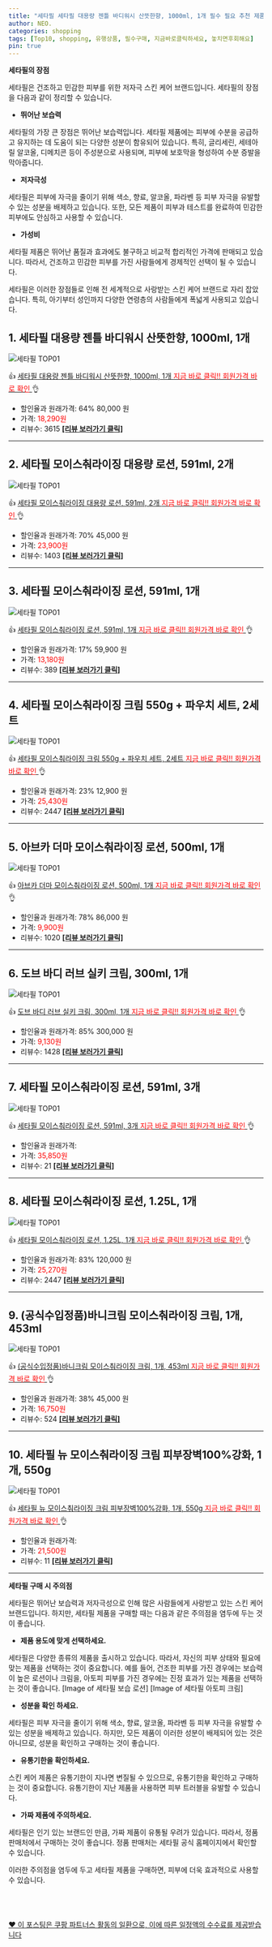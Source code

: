 ```yaml
---
title: "세타필 세타필 대용량 젠틀 바디워시 산뜻한향, 1000ml, 1개 필수 필요 추천 제품 비교 최저 가격 비교 장점 구매 후기 구매평"
author: NEO.
categories: shopping
tags: [Top10, shopping, 유행상품, 필수구매, 지금바로클릭하세요, 놓치면후회해요]
pin: true
---
```

**세타필의 장점**

세타필은 건조하고 민감한 피부를 위한 저자극 스킨 케어 브랜드입니다. 세타필의 장점을 다음과 같이 정리할 수 있습니다.

* **뛰어난 보습력**

세타필의 가장 큰 장점은 뛰어난 보습력입니다. 세타필 제품에는 피부에 수분을 공급하고 유지하는 데 도움이 되는 다양한 성분이 함유되어 있습니다. 특히, 글리세린, 세테아릴 알코올, 디메치콘 등이 주성분으로 사용되며, 피부에 보호막을 형성하여 수분 증발을 막아줍니다.

* **저자극성**

세타필은 피부에 자극을 줄이기 위해 색소, 향료, 알코올, 파라벤 등 피부 자극을 유발할 수 있는 성분을 배제하고 있습니다. 또한, 모든 제품이 피부과 테스트를 완료하여 민감한 피부에도 안심하고 사용할 수 있습니다.

* **가성비**

세타필 제품은 뛰어난 품질과 효과에도 불구하고 비교적 합리적인 가격에 판매되고 있습니다. 따라서, 건조하고 민감한 피부를 가진 사람들에게 경제적인 선택이 될 수 있습니다.

세타필은 이러한 장점들로 인해 전 세계적으로 사랑받는 스킨 케어 브랜드로 자리 잡았습니다. 특히, 아기부터 성인까지 다양한 연령층의 사람들에게 폭넓게 사용되고 있습니다.

   

## 1. 세타필 대용량 젠틀 바디워시 산뜻한향, 1000ml, 1개

![세타필 TOP01](https://thumbnail10.coupangcdn.com/thumbnails/remote/490x490ex/image/retail/images/5405449953749918-697e7b6c-34d0-40e4-b349-bf644eaae85f.png)


👍 [세타필 대용량 젠틀 바디워시 산뜻한향, 1000ml, 1개 <font color=red> 지금 바로 클릭!! 회원가격 바로 확인 </font> ](https://link.coupang.com/re/AFFSDP?lptag=AF3617701&subid=GithubCoopas&pageKey=6997210279&traceid=V0-153&itemId=17146178283&vendorItemId=5628306897) 👌 


- 할인율과 원래가격: 64%  80,000   원
- 가격: <span style='color:red'>18,290원</span>
- 리뷰수: 3615  [**[리뷰 보러가기 클릭]**](https://link.coupang.com/re/AFFSDP?lptag=AF3617701&subid=GithubCoopas&pageKey=6997210279&traceid=V0-153&itemId=17146178283&vendorItemId=5628306897)

---


   

## 2. 세타필 모이스춰라이징 대용량 로션, 591ml, 2개

![세타필 TOP01](https://thumbnail6.coupangcdn.com/thumbnails/remote/490x490ex/image/retail/images/711593805388429-8681b9cc-5d10-40db-99d4-f490d8eca8b5.jpg)


👍 [세타필 모이스춰라이징 대용량 로션, 591ml, 2개 <font color=red> 지금 바로 클릭!! 회원가격 바로 확인 </font> ](https://link.coupang.com/re/AFFSDP?lptag=AF3617701&subid=GithubCoopas&pageKey=7164345502&traceid=V0-153&itemId=15015111767&vendorItemId=85072877349) 👌 


- 할인율과 원래가격: 70%  45,000   원
- 가격: <span style='color:red'>23,900원</span>
- 리뷰수: 1403  [**[리뷰 보러가기 클릭]**](https://link.coupang.com/re/AFFSDP?lptag=AF3617701&subid=GithubCoopas&pageKey=7164345502&traceid=V0-153&itemId=15015111767&vendorItemId=85072877349)

---


   

## 3. 세타필 모이스춰라이징 로션, 591ml, 1개

![세타필 TOP01](https://thumbnail6.coupangcdn.com/thumbnails/remote/490x490ex/image/retail/images/1322644922592436-233ae835-1c61-4ace-bc8d-8950cb6c315f.jpg)


👍 [세타필 모이스춰라이징 로션, 591ml, 1개 <font color=red> 지금 바로 클릭!! 회원가격 바로 확인 </font> ](https://link.coupang.com/re/AFFSDP?lptag=AF3617701&subid=GithubCoopas&pageKey=7164345502&traceid=V0-153&itemId=14999324866&vendorItemId=80519514876) 👌 


- 할인율과 원래가격: 17%  59,900   원
- 가격: <span style='color:red'>13,180원</span>
- 리뷰수: 389  [**[리뷰 보러가기 클릭]**](https://link.coupang.com/re/AFFSDP?lptag=AF3617701&subid=GithubCoopas&pageKey=7164345502&traceid=V0-153&itemId=14999324866&vendorItemId=80519514876)

---


   

## 4. 세타필 모이스춰라이징 크림 550g + 파우치 세트, 2세트

![세타필 TOP01](https://thumbnail9.coupangcdn.com/thumbnails/remote/490x490ex/image/retail/images/1669368159445755-990916cd-e63b-4556-b9ad-0c807ea69b5d.jpg)


👍 [세타필 모이스춰라이징 크림 550g + 파우치 세트, 2세트 <font color=red> 지금 바로 클릭!! 회원가격 바로 확인 </font> ](https://link.coupang.com/re/AFFSDP?lptag=AF3617701&subid=GithubCoopas&pageKey=6978436642&traceid=V0-153&itemId=17910181198&vendorItemId=85072868216) 👌 


- 할인율과 원래가격: 23%  12,900   원
- 가격: <span style='color:red'>25,430원</span>
- 리뷰수: 2447  [**[리뷰 보러가기 클릭]**](https://link.coupang.com/re/AFFSDP?lptag=AF3617701&subid=GithubCoopas&pageKey=6978436642&traceid=V0-153&itemId=17910181198&vendorItemId=85072868216)

---


   

## 5. 아브카 더마 모이스춰라이징 로션, 500ml, 1개

![세타필 TOP01](https://thumbnail6.coupangcdn.com/thumbnails/remote/490x490ex/image/retail/images/2023/06/07/9/4/8d910bb7-067c-4ddc-af0b-fbb6f645c967.jpg)


👍 [아브카 더마 모이스춰라이징 로션, 500ml, 1개 <font color=red> 지금 바로 클릭!! 회원가격 바로 확인 </font> ](https://link.coupang.com/re/AFFSDP?lptag=AF3617701&subid=GithubCoopas&pageKey=7384676406&traceid=V0-153&itemId=19079399276&vendorItemId=86201824341) 👌 


- 할인율과 원래가격: 78%  86,000   원
- 가격: <span style='color:red'>9,900원</span>
- 리뷰수: 1020  [**[리뷰 보러가기 클릭]**](https://link.coupang.com/re/AFFSDP?lptag=AF3617701&subid=GithubCoopas&pageKey=7384676406&traceid=V0-153&itemId=19079399276&vendorItemId=86201824341)

---


   

## 6. 도브 바디 러브 실키 크림, 300ml, 1개

![세타필 TOP01](https://thumbnail7.coupangcdn.com/thumbnails/remote/490x490ex/image/retail/images/2023/10/04/18/9/ea583d0e-ae09-4ef9-8f7c-19c01365ec6d.jpg)


👍 [도브 바디 러브 실키 크림, 300ml, 1개 <font color=red> 지금 바로 클릭!! 회원가격 바로 확인 </font> ](https://link.coupang.com/re/AFFSDP?lptag=AF3617701&subid=GithubCoopas&pageKey=6973878034&traceid=V0-153&itemId=19350939950&vendorItemId=87351068732) 👌 


- 할인율과 원래가격: 85%  300,000   원
- 가격: <span style='color:red'>9,130원</span>
- 리뷰수: 1428  [**[리뷰 보러가기 클릭]**](https://link.coupang.com/re/AFFSDP?lptag=AF3617701&subid=GithubCoopas&pageKey=6973878034&traceid=V0-153&itemId=19350939950&vendorItemId=87351068732)

---


   

## 7. 세타필 모이스춰라이징 로션, 591ml, 3개

![세타필 TOP01](https://thumbnail10.coupangcdn.com/thumbnails/remote/490x490ex/image/retail/images/711216595735036-8139ff0f-4120-43d8-a05f-820fa0f83a1d.jpg)


👍 [세타필 모이스춰라이징 로션, 591ml, 3개 <font color=red> 지금 바로 클릭!! 회원가격 바로 확인 </font> ](https://link.coupang.com/re/AFFSDP?lptag=AF3617701&subid=GithubCoopas&pageKey=7164345502&traceid=V0-153&itemId=17910186641&vendorItemId=85072873775) 👌 


- 할인율과 원래가격: 
- 가격: <span style='color:red'>35,850원</span>
- 리뷰수: 21  [**[리뷰 보러가기 클릭]**](https://link.coupang.com/re/AFFSDP?lptag=AF3617701&subid=GithubCoopas&pageKey=7164345502&traceid=V0-153&itemId=17910186641&vendorItemId=85072873775)

---


   

## 8. 세타필 모이스춰라이징 로션, 1.25L, 1개

![세타필 TOP01](https://thumbnail9.coupangcdn.com/thumbnails/remote/490x490ex/image/retail/images/2022/12/20/10/0/196f8a76-789e-4c72-869e-db746d34bfee.png)


👍 [세타필 모이스춰라이징 로션, 1.25L, 1개 <font color=red> 지금 바로 클릭!! 회원가격 바로 확인 </font> ](https://link.coupang.com/re/AFFSDP?lptag=AF3617701&subid=GithubCoopas&pageKey=7164345502&traceid=V0-153&itemId=17215242941&vendorItemId=84387112171) 👌 


- 할인율과 원래가격: 83%  120,000   원
- 가격: <span style='color:red'>25,270원</span>
- 리뷰수: 2447  [**[리뷰 보러가기 클릭]**](https://link.coupang.com/re/AFFSDP?lptag=AF3617701&subid=GithubCoopas&pageKey=7164345502&traceid=V0-153&itemId=17215242941&vendorItemId=84387112171)

---


   

## 9. (공식수입정품)바니크림 모이스춰라이징 크림, 1개, 453ml

![세타필 TOP01](https://thumbnail6.coupangcdn.com/thumbnails/remote/490x490ex/image/vendor_inventory/21cb/10f7a007904bf9034fb31b8b2a3cb4d0c67f17a6a09795ed1fb85667b3b4.jpg)


👍 [(공식수입정품)바니크림 모이스춰라이징 크림, 1개, 453ml <font color=red> 지금 바로 클릭!! 회원가격 바로 확인 </font> ](https://link.coupang.com/re/AFFSDP?lptag=AF3617701&subid=GithubCoopas&pageKey=7637427013&traceid=V0-153&itemId=20283763666&vendorItemId=86206254539) 👌 


- 할인율과 원래가격: 38%  45,000   원
- 가격: <span style='color:red'>16,750원</span>
- 리뷰수: 524  [**[리뷰 보러가기 클릭]**](https://link.coupang.com/re/AFFSDP?lptag=AF3617701&subid=GithubCoopas&pageKey=7637427013&traceid=V0-153&itemId=20283763666&vendorItemId=86206254539)

---


   

## 10. 세타필 뉴 모이스춰라이징 크림 피부장벽100%강화, 1개, 550g

![세타필 TOP01](https://thumbnail9.coupangcdn.com/thumbnails/remote/490x490ex/image/vendor_inventory/3769/a4d2e3d4a0dd5df99de7e998dbc0aa5fb91e0ae2552c75d941ba10db4e6a.jpg)


👍 [세타필 뉴 모이스춰라이징 크림 피부장벽100%강화, 1개, 550g <font color=red> 지금 바로 클릭!! 회원가격 바로 확인 </font> ](https://link.coupang.com/re/AFFSDP?lptag=AF3617701&subid=GithubCoopas&pageKey=6909188869&traceid=V0-153&itemId=20875176000&vendorItemId=87942435445) 👌 


- 할인율과 원래가격: 
- 가격: <span style='color:red'>21,500원</span>
- 리뷰수: 11  [**[리뷰 보러가기 클릭]**](https://link.coupang.com/re/AFFSDP?lptag=AF3617701&subid=GithubCoopas&pageKey=6909188869&traceid=V0-153&itemId=20875176000&vendorItemId=87942435445)

---
**세타필 구매 시 주의점**

세타필은 뛰어난 보습력과 저자극성으로 인해 많은 사람들에게 사랑받고 있는 스킨 케어 브랜드입니다. 하지만, 세타필 제품을 구매할 때는 다음과 같은 주의점을 염두에 두는 것이 좋습니다.

* **제품 용도에 맞게 선택하세요.**

세타필은 다양한 종류의 제품을 출시하고 있습니다. 따라서, 자신의 피부 상태와 필요에 맞는 제품을 선택하는 것이 중요합니다. 예를 들어, 건조한 피부를 가진 경우에는 보습력이 높은 로션이나 크림을, 아토피 피부를 가진 경우에는 진정 효과가 있는 제품을 선택하는 것이 좋습니다.
[Image of 세타필 보습 로션]
[Image of 세타필 아토피 크림]

* **성분을 확인 하세요.**

세타필은 피부 자극을 줄이기 위해 색소, 향료, 알코올, 파라벤 등 피부 자극을 유발할 수 있는 성분을 배제하고 있습니다. 하지만, 모든 제품이 이러한 성분이 배제되어 있는 것은 아니므로, 성분을 확인하고 구매하는 것이 좋습니다.

* **유통기한을 확인하세요.**

스킨 케어 제품은 유통기한이 지나면 변질될 수 있으므로, 유통기한을 확인하고 구매하는 것이 중요합니다. 유통기한이 지난 제품을 사용하면 피부 트러블을 유발할 수 있습니다.

* **가짜 제품에 주의하세요.**

세타필은 인기 있는 브랜드인 만큼, 가짜 제품이 유통될 우려가 있습니다. 따라서, 정품 판매처에서 구매하는 것이 좋습니다. 정품 판매처는 세타필 공식 홈페이지에서 확인할 수 있습니다.

이러한 주의점을 염두에 두고 세타필 제품을 구매하면, 피부에 더욱 효과적으로 사용할 수 있습니다.<br><br><br><br><br> [ ❤  이 포스팅은 쿠팡 파트너스 활동의 일환으로, 이에 따른 일정액의 수수료를 제공받습니다](https://link.coupang.com/a/bcEFyh)